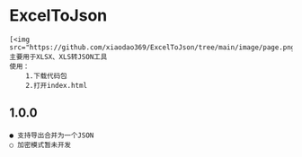 # ExcelToJson
    [<img src="https://github.com/xiaodao369/ExcelToJson/tree/main/image/page.png">]
    主要用于XLSX、XLS转JSON工具
    使用：
        1.下载代码包
        2.打开index.html

## 1.0.0
    
    ● 支持导出合并为一个JSON
    ○ 加密模式暂未开发
